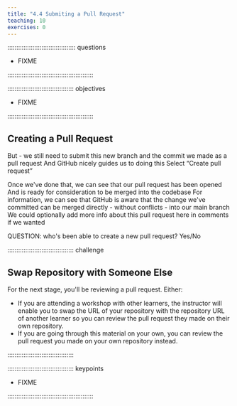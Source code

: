 ```yaml
---
title: "4.4 Submiting a Pull Request"
teaching: 10
exercises: 0
---
```


:::::::::::::::::::::::::::::::::::::: questions 

- FIXME

::::::::::::::::::::::::::::::::::::::::::::::::

::::::::::::::::::::::::::::::::::::: objectives

- FIXME

::::::::::::::::::::::::::::::::::::::::::::::::

## Creating a Pull Request

But - we still need to submit this new branch and the commit we made as a pull request
And GitHub nicely guides us to doing this
Select “Create pull request”

Once we've done that, we can see that our pull request has been opened
And is ready for consideration to be merged into the codebase
For information, we can see that GitHub is aware that the change we've committed can be merged directly - without conflicts - into our main branch
We could optionally add more info about this pull request here in comments if we wanted

QUESTION: who's been able to create a new pull request? Yes/No

::::::::::::::::::::::::::::::::::::: challenge

## Swap Repository with Someone Else

For the next stage, you'll be reviewing a pull request. Either:

- If you are attending a workshop with other learners,
the instructor will enable you to swap the URL of your repository with the repository URL of another learner so you can review the pull request they made on their own repository.
- If you are going through this material on your own,
you can review the pull request you made on your own repository instead.

:::::::::::::::::::::::::::::::::::::

::::::::::::::::::::::::::::::::::::: keypoints 

- FIXME

::::::::::::::::::::::::::::::::::::::::::::::::
